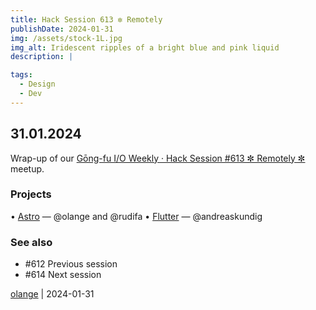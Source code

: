 ```yaml
---
title: Hack Session 613 ✼ Remotely
publishDate: 2024-01-31
img: /assets/stock-1L.jpg
img_alt: Iridescent ripples of a bright blue and pink liquid
description: |

tags:
  - Design
  - Dev
---
```


## 31.01.2024

Wrap-up of our [Gōng-fu I/O Weekly · Hack Session #613 ✼ Remotely ✼](https://www.meetup.com/fr-FR/gōngfuio/events/298490574/) meetup.

### Projects

• [Astro](https://astro.build) — @olange and @rudifa
• [Flutter](https://flutter.dev) — @andreaskundig

### See also

* #612 Previous session
* #614 Next session

[olange](https://github.com/olange) | 2024-01-31


